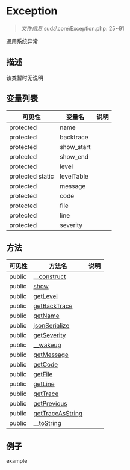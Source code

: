 #  Exception 

> *文件信息* suda\core\Exception.php: 25~91


通用系统异常


## 描述



该类暂时无说明


## 变量列表
| 可见性 |  变量名   | 说明 |
|--------|----|------|
| protected    | name | | 
| protected    | backtrace | | 
| protected    | show_start | | 
| protected    | show_end | | 
| protected    | level | | 
| protected  static  | levelTable | | 
| protected    | message | | 
| protected    | code | | 
| protected    | file | | 
| protected    | line | | 
| protected    | severity | | 

## 方法

| 可见性 | 方法名 | 说明 |
|--------|-------|------|
|  public  |[__construct](Exception/__construct.md) |  |
|  public  |[show](Exception/show.md) |  |
|  public  |[getLevel](Exception/getLevel.md) |  |
|  public  |[getBackTrace](Exception/getBackTrace.md) |  |
|  public  |[getName](Exception/getName.md) |  |
|  public  |[jsonSerialize](Exception/jsonSerialize.md) |  |
|  public  |[getSeverity](Exception/getSeverity.md) |  |
|  public  |[__wakeup](Exception/__wakeup.md) |  |
|  public  |[getMessage](Exception/getMessage.md) |  |
|  public  |[getCode](Exception/getCode.md) |  |
|  public  |[getFile](Exception/getFile.md) |  |
|  public  |[getLine](Exception/getLine.md) |  |
|  public  |[getTrace](Exception/getTrace.md) |  |
|  public  |[getPrevious](Exception/getPrevious.md) |  |
|  public  |[getTraceAsString](Exception/getTraceAsString.md) |  |
|  public  |[__toString](Exception/__toString.md) |  |
 

## 例子

example